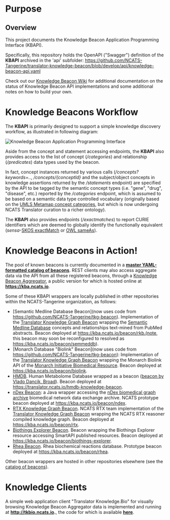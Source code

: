 # Purpose #

## Overview ##

This project documents the Knowledge Beacon Application Programming Interface (KBAPI). 

Specifically, this repository holds the OpenAPI ("Swagger") definition of the **KBAPI** archived in the 'api' subfolder: https://github.com/NCATS-Tangerine/translator-knowledge-beacon/blob/develop/api/knowledge-beacon-api.yaml

Check out our [Knowledge Beacon Wiki](https://github.com/NCATS-Tangerine/translator-knowledge-beacon/wiki) for additional documentation on the status of Knowledge Beacon API implementations and some additional notes on how to build your own.

# Knowledge Beacons Workflow

The **KBAPI** is primarily designed to support a simple knowledge discovery workflow, as illustrated in following diagram:

![Knowledge Beacon Application Programming Interface](https://github.com/NCATS-Tangerine/translator-knowledge-beacon/blob/develop/docs/KBAPI_Workflow.png "Knowledge Beacon Workflow")

Aside from the concept and statement accessing endpoints, the **KBAPI** also provides access to the list of concept (*/categories*) and relationship (*/predicates*) data types used by the beacon. 

In fact, concept instances returned by various calls (*/concepts?keywords=..*, */concepts/{conceptId}* and the subject/object concepts in knowledge assertions returned by the */statements* endpoint) are specified by the API to be tagged by the semantic concept types (i.e. "gene", "drug", "disease", etc.) reported by the */categories* endpoint, which is assumed to be based on a semantic data type controlled vocabulary (originally based on the [UMLS Metamap concept categories](https://metamap.nlm.nih.gov/Docs/SemGroups_2013.txt), but which is now undergoing NCATS Translator curation to a richer ontology).

The **KBAPI** also provides endpoints (*/exactmatches*) to report CURIE identifiers which are deemed to globally identify the functionally equivalent (*sensa*-[SKOS exactMatch](http://www.w3.org/2004/02/skos/core#exactMatch) or [OWL sameAs](https://www.w3.org/2002/07/owl)).

# Knowledge Beacons in Action!

The pool of known beacons is currently documented in a **[master YAML-formatted catalog of beacons](https://github.com/NCATS-Tangerine/translator-knowledge-beacon/blob/develop/api/knowledge-beacon-list.yaml)**. REST clients may also access aggregate data via the API from all these registered beacons, through a [Knowledge Beacon Aggregator](https://github.com/NCATS-Tangerine/beacon-aggregator), a public version for which is hosted online at **https://kba.ncats.io**. 

Some of these KBAPI wrappers are locally published in other repositories within the NCATS-Tangerine organization, as follows:

* [Semantic Medline Database Beacon](now uses code from https://github.com/NCATS-Tangerine/tkg-beacon). Implementation of the [Translator Knowledge Graph Beacon](https://github.com/NCATS-Tangerine/tkg-beacon) wrapping the [Semantic Medline Database](https://skr3.nlm.nih.gov/) concepts and relationships text-mined from PubMed abstracts. Beacon deployed at https://kba.ncats.io/beacon/rkb.(note, this beacon may soon be reconfigured to resolved as https://kba.ncats.io/beacon/semmeddb).
* [Monarch Database "Biolink" Beacon](now uses code from https://github.com/NCATS-Tangerine/tkg-beacon): Implementation of the [Translator Knowledge Graph Beacon](https://github.com/NCATS-Tangerine/tkg-beacon) wrapping the Monarch Biolink API of the [Monarch Initiative Biomedical Resource](https://monarchinitiative.org/). Beacon deployed at https://kba.ncats.io/beacon/biolink.
* [HMDB](http://www.hmdb.ca). Human Metabolome Database wrapped as a beacon ([beacon by Vlado Dancik, Broad](https://github.com/NCATS-Tangerine/HMDB-knowledge-beacon)). Beacon deployed at https://translator.ncats.io/hmdb-knowledge-beacon.
* [nDex Beacon](https://github.com/NCATS-Tangerine/ndex-beacon): a Java wrapper accessing the [nDex biomedical graph archive](http://www.home.ndexbio.org/index/) biomedical network data exchange archive. NCATS prototype beacon deployed at https://kba.ncats.io/beacon/ndex.
* [RTX Knowledge Graph Beacon](). NCATS RTX team implementation of the [Translator Knowledge Graph Beacon](https://github.com/NCATS-Tangerine/tkg-beacon) wrapping the NCATS RTX reasoner compiled knowledge graph. Beacon deployed at https://kba.ncats.io/beacon/rtx. 
* [Biothings Explorer Beacon](http://biothings.io/explorer/). Beacon wrapping the Biothings Explorer resource accessing SmartAPI published resources. Beacon deployed at https://kba.ncats.io/beacon/biothings-explorer.
* [Rhea Beacon](https://www.rhea-db.org/). Rhea biochemical reactions database. Prototype beacon deployed at https://kba.ncats.io/beacon/rhea.

Other beacon wrappers are hosted in other repositories elsewhere (see the [catalog of beacons](https://github.com/NCATS-Tangerine/translator-knowledge-beacon/blob/develop/api/knowledge-beacon-list.yaml)).

# Knowledge Clients

A simple web application client "Translator Knowledge.Bio" for visually browsing Knowledge Beacon Aggregator data is implemented and running at **http://tkbio.ncats.io.**, the code for which is available **[here](https://github.com/NCATS-Tangerine/tkbio)**. 

